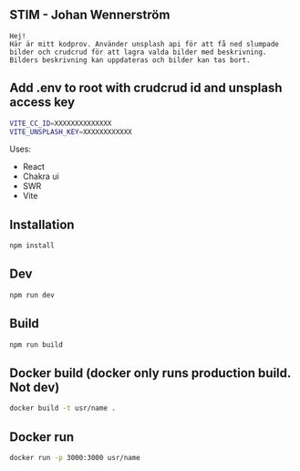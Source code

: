 ## STIM - Johan Wennerström

    Hej!
    Här är mitt kodprov. Använder unsplash api för att få ned slumpade bilder och crudcrud för att lagra valda bilder med beskrivning. Bilders beskrivning kan uppdateras och bilder kan tas bort.

## Add .env to root with crudcrud id and unsplash access key

```sh
VITE_CC_ID=XXXXXXXXXXXXXX
VITE_UNSPLASH_KEY=XXXXXXXXXXXX
```

Uses:

- React
- Chakra ui
- SWR
- Vite

## Installation

```sh
npm install
```

## Dev

```sh
npm run dev
```

## Build

```sh
npm run build
```

## Docker build (docker only runs production build. Not dev)

```sh
docker build -t usr/name .
```

## Docker run

```sh
docker run -p 3000:3000 usr/name
```
